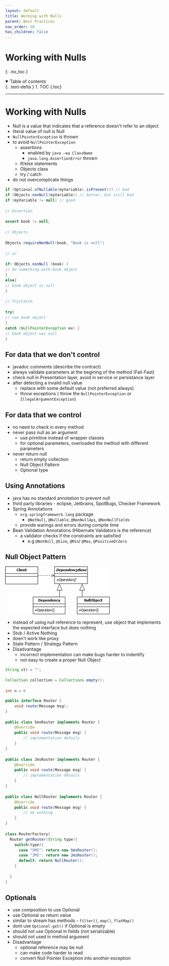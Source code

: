 ```yaml
---
layout: default
title: Working with Nulls
parent: Best Practices
nav_order: 10
has_children: false
---
```



# Working with Nulls

{: .no_toc }

<details open markdown="block">
  <summary>
    Table of contents
  </summary>
  {: .text-delta }
1. TOC
{:toc}
</details>

---

# Working with Nulls

-  Null is a value that indicates that a reference doesn't refer to an object
- literal value of null is Null 
- `NullPointerException` is thrown 
- to avoid `NullPointerException`
  - assertions 
    - enabled by `java –ea ClassName`
    - `java.lang.AssertionError` thrown
  - If/else statements
  - Objects class 
  - try / catch
- do not overcomplicate things

```java
if (Optional.ofNullable(myVariable).isPresent()) // bad
if (Objects.nonNull(myVariable)) // better, but still bad
if (myVariable != null) // good

// Assertion

assert book != null;

// Objects

Objects.requireNonNull(book, "Book is null")

// or 

if( Objects.nonNull (book) )
// do something with book object
}
else{
// book object is null
}

// Try/Catch

try{
// use book object
}
catch (NullPointerException ex) {
// book object was null
}
```

## For data that we don't control

- javadoc comments (describe the contract)    
- always validate parameters at the begining of the method (Fail-Fast)
- check null in Presentation layer, avoid in service or persistance layer
- after detecting a invalid null value 
  - replace with some default value (not preferred always)
  - throw exceptions ( throw the `NullPointerException` or `IllegalArgumentException`) 

## For data that we control

- no need to check in every method
- never pass null as an argument
  - use primitive instead of wrapper classes
  - for optional parameters, overloaded the method with different parameters
- never return null
  - return empty collection
  - Null Object Pattern
  - Optional type

## Using Annotations

- java has no standard annotation to prevent null
- third party libraries - eclipse, Jetbrains, SpotBugs, Checker Framework
- Spring Annotations
  - `org.springframework.lang` package
    - `@NotNull`, `@Nullable`, `@NonNullApi`, `@NonNullFields`
  - provide warings and errors during compile time
- Bean Validation Annotations (Hibernate Validators is the reference)
  - a validator checks if the constraints are satisfied
    - e.g `@NotNull`, `@Size`, `@Min`/ `@Max`, `@PositiveOrZero`

## Null Object Pattern

!['Null Object Pattern'](/img/java/NullObject.png)

- instead of using null reference to represent, use object that implements the expected interface but does nothing
- Stub / Active Nothing
- doen't work like proxy
- State Pattern / Strategy Pattern 
- Disadvantage
  - incorrect implementation can make bugs harder to indentify
  - not easy to create a proper Null Object

```java
String str = "";

Collection collection = Collections.empty();

int n = 0
```

```java
public interface Router {
    void route(Message msg);
}

public class SmsRouter implements Router {
    @Override
    public void route(Message msg) {
        // implementation details
    }
}

public class JmsRouter implements Router {
    @Override
    public void route(Message msg) {
        // implementation details
    }
}

public class NullRouter implements Router {
    @Override
    public void route(Message msg) {
        // do nothing
    }
}

class RouterFactory{
  Router getRouter(String type){
    switch(type){
      case "SMS": return new SmsRouter();
      case "JMS": return new JmsRouter();
      default: return NullRouter():
    }

  }
}
```

## Optionals 

- use composition to use Optional
- use Optional as return value
- similar to stream has methods - `filter()`, `map()`, `flatMap()`
- dont use `Optional.get()` if Optional is empty
- should not use Optional in fields (not serializable)
- should not used in method argument 
- Disadvantage 
  - optional reference may be null
  - can make code harder to read
  - convert Null Pointer Exception into another exception

